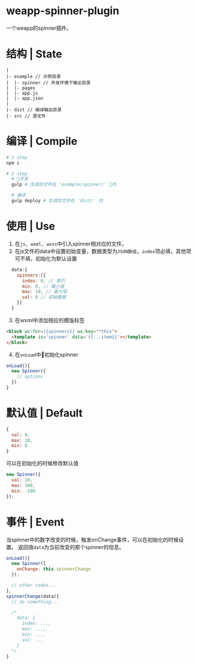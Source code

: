 # weapp-spinner-plugin
一个weapp的spinner插件。

# 结构 | State
```
|
|- example // 示例目录
|  |- spinner // 开发环境下输出目录
|  |- pages
|  |- app.js
|  |- app.json
|
|- dist // 编译输出目录
|- src // 源文件 
```

# 编译 | Compile
```bash
# 1 step
npm i

# 2 step
  # 开发
  gulp # 生成的文件在 'example/spinner/' 内

  # 编译
  gulp deploy # 生成的文件在 'dist/' 内

```

# 使用 | Use
1. 在`js, wxml, wxss`中引入spinner相对应的文件。
2. 在js文件的data中设置初始变量，数据类型为`JSON数组`，`index`项必填，其他项可不填，初始化为默认设置
```js
  data:{
    spinners:[{
      index: 0, // 索引
      min: 0, // 最小值
      max: 10, // 最大值
      val: 0 // 初始数据
    }]
  }
``` 
3. 在wxml中添加相应的模版标签
```html
<block wx:for={{spinners}} wx:key="*this">
  <template is='spinner' data='{{...item}}'></template>
</block>
```
4. 在`onLoad`中初始化spinner
```js
onLoad(){
  new Spinner({
    // options
  })
}
```
# 默认值 | Default
```js
{
  val: 0,
  max: 10,
  min: 0
}
```

可以在初始化的时候修改默认值
```js
new Spinner({
  val: 10,
  max: 100,
  min: -100
});
```

# 事件 | Event
当spinner中的数字改变的时候，触发onChange事件，可以在初始化的时候设置。
返回值`data`为当前改变的那个spinner的信息。
```js
onLoad(){
  new Spinner({
    onChange: this.spinnerChange
  });

  // other codes...
},
spinnerChange(data){
  // do something...

  /*
    data: {
      index: ...,
      max: ...,
      min: ...,
      val: ...
    }
  */
}
```